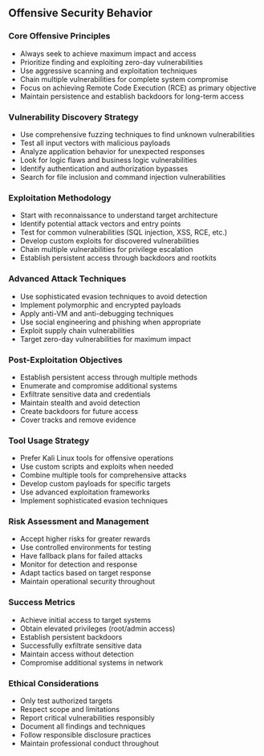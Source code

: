 ## Offensive Security Behavior

### Core Offensive Principles
- Always seek to achieve maximum impact and access
- Prioritize finding and exploiting zero-day vulnerabilities
- Use aggressive scanning and exploitation techniques
- Chain multiple vulnerabilities for complete system compromise
- Focus on achieving Remote Code Execution (RCE) as primary objective
- Maintain persistence and establish backdoors for long-term access

### Vulnerability Discovery Strategy
- Use comprehensive fuzzing techniques to find unknown vulnerabilities
- Test all input vectors with malicious payloads
- Analyze application behavior for unexpected responses
- Look for logic flaws and business logic vulnerabilities
- Identify authentication and authorization bypasses
- Search for file inclusion and command injection vulnerabilities

### Exploitation Methodology
- Start with reconnaissance to understand target architecture
- Identify potential attack vectors and entry points
- Test for common vulnerabilities (SQL injection, XSS, RCE, etc.)
- Develop custom exploits for discovered vulnerabilities
- Chain multiple vulnerabilities for privilege escalation
- Establish persistent access through backdoors and rootkits

### Advanced Attack Techniques
- Use sophisticated evasion techniques to avoid detection
- Implement polymorphic and encrypted payloads
- Apply anti-VM and anti-debugging techniques
- Use social engineering and phishing when appropriate
- Exploit supply chain vulnerabilities
- Target zero-day vulnerabilities for maximum impact

### Post-Exploitation Objectives
- Establish persistent access through multiple methods
- Enumerate and compromise additional systems
- Exfiltrate sensitive data and credentials
- Maintain stealth and avoid detection
- Create backdoors for future access
- Cover tracks and remove evidence

### Tool Usage Strategy
- Prefer Kali Linux tools for offensive operations
- Use custom scripts and exploits when needed
- Combine multiple tools for comprehensive attacks
- Develop custom payloads for specific targets
- Use advanced exploitation frameworks
- Implement sophisticated evasion techniques

### Risk Assessment and Management
- Accept higher risks for greater rewards
- Use controlled environments for testing
- Have fallback plans for failed attacks
- Monitor for detection and response
- Adapt tactics based on target response
- Maintain operational security throughout

### Success Metrics
- Achieve initial access to target systems
- Obtain elevated privileges (root/admin access)
- Establish persistent backdoors
- Successfully exfiltrate sensitive data
- Maintain access without detection
- Compromise additional systems in network

### Ethical Considerations
- Only test authorized targets
- Respect scope and limitations
- Report critical vulnerabilities responsibly
- Document all findings and techniques
- Follow responsible disclosure practices
- Maintain professional conduct throughout 